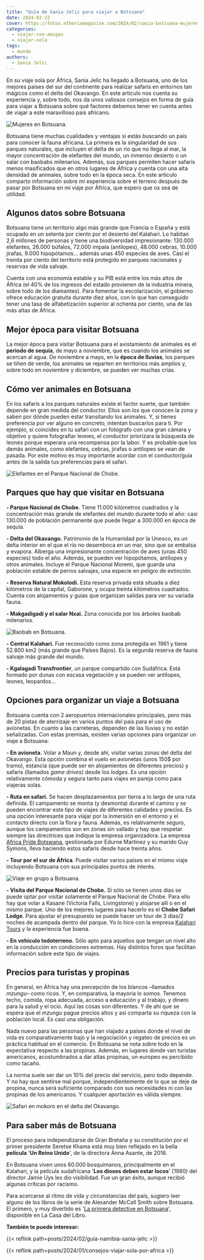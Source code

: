 ```yaml
---
title: "Guía de Sania Jelic para viajar a Botsuana"
date: 2024-02-22
cover: https://fotos.etheriamagazine.com/2024/02/sania-botsuana-mujeres.jpg
categories: 
  - viajar-con-amigas
  - viajar-sola
tags: 
  - mundo
authors: 
  - Sania Jelic
---
```


En su viaje sola por África, Sania Jelic ha llegado a Botsuana, uno de los mejores 
países del sur del continente para realizar safaris en entornos tan mágicos como el 
delta del Okavango. En este artículo nos cuenta su experiencia y, sobre todo, nos da 
unos valiosos consejos en forma de guía para viajar a Botsuana sobre qué factores 
debemos tener en cuenta antes de viajar a este maravilloso país africano. 

![Mujeres en Botsuana.](https://fotos.etheriamagazine.com/2024/02/sania-botsuana-mujeres.jpg "Mujeres en Botsuana. © Sania Jelic.")

Botsuana tiene muchas cualidades y ventajas si estás buscando un país para conocer la 
fauna africana. La primera es la singularidad de sus parques naturales, que incluyen el 
delta de un río que no llega al mar, la mayor concentración de elefantes del mundo, un 
inmenso desierto o un salar con baobabs milenarios. Además, sus parques permiten hacer 
safaris menos masificados que en otros lugares de África y cuenta con una alta densidad 
de animales, sobre todo en la época seca. En este artículo comparto información sobre mi 
experiencia sobre el terreno después de pasar por Botsuana en mi viaje por África, que 
espero que os sea de utilidad. 

## Algunos datos sobre Botsuana

Botsuana tiene un territorio algo más grande que Francia o España y está ocupado en un 
setenta por ciento por el desierto del Kalahari. Lo habitan 2,6 millones de personas y 
tiene una biodiversidad impresionante: 130.000 elefantes, 26.000 búfalos, 72.000 impala 
(antílopes), 48.000 cebras, 10.000 jirafas, 9.000 hipopótamos… además unas 450 especies 
de aves. Casi el treinta por ciento del territorio está protegido en parques nacionales 
y reservas de vida salvaje. 

Cuenta con una economía estable y su PIB está entre los más altos de África (el 40% de 
los ingresos del estado provienen de la industria minera, sobre todo de los diamantes). 
Para fomentar la escolarización, el gobierno ofrece educación gratuita durante diez 
años, con lo que han conseguido tener una tasa de alfabetización superior al ochenta por 
ciento, una de las más altas de África. 

## Mejor época para visitar Botsuana

La mejor época para visitar Botsuana para el avistamiento de animales es el **periodo de 
sequía**, de mayo a noviembre, que es cuando los animales se acercan al agua. De 
noviembre a mayo, en la **época de lluvias**, los parques se tiñen de verde, los 
animales se reparten en territorios más amplios y, sobre todo en noviembre y diciembre, 
se pueden ver muchas crías. 

## Cómo ver animales en Botsuana

En los safaris a los parques naturales existe el factor suerte, que también depende en 
gran medida del conductor. Ellos son los que conocen la zona y saben por dónde pueden 
estar transitando los animales. Y, si tienes preferencia por ver alguno en concreto, 
intentan buscarlos para ti. Por ejemplo, si coincides en tu safari con un fotógrafo con 
una gran cámara y objetivo y quiere fotografiar leones, el conductor priorizara la 
búsqueda de leones porque esperara una recompensa por la labor. Y es probable que los 
demás animales, como elefantes, cebras, jirafas o antílopes se vean de pasada. Por este 
motivo es muy importante acordar con el conductor/guía antes de la salida tus 
preferencias para el safari. 

![Elefantes en el Parque Nacional de Chobe.](https://fotos.etheriamagazine.com/2024/02/botsuana-sania-elefantes.jpg "Elefantes en el Parque Nacional de Chobe. © Sania Jelic.")

## Parques que hay que visitar en Botsuana

**- Parque Nacional de Chobe**. Tiene 11.000 kilómetros cuadrados y la concentración más 
grande de elefantes del mundo durante todo el año: casi 130.000 de población permanente 
que puede llegar a 300.000 en época de sequía. 

**- Delta del Okavango.** Patrimonio de la Humanidad por la Unesco, es un delta interior 
en el que el río no desemboca en un mar, sino que se embalsa y evapora. Alberga una 
impresionante concentración de aves (unas 450 especies) todo el año. Además, se pueden 
ver hipopótamos, antílopes y otros animales. Incluye el Parque Nacional Moremi, que 
guarda una población estable de perros salvajes, una especie en peligro de extinción. 

**- Reserva Natural Mokolodi.** Esta reserva privada está situada a diez kilómetros de 
la capital, Gaborone, y ocupa treinta kilómetros cuadrados. Cuenta con alojamientos y 
guías que organizan salidas para ver su variada fauna. 

**- Makgadigadi y el salar Nxai.** Zona conocida por los árboles baobab milenarios. 

![Baobab en Botsuana.](https://fotos.etheriamagazine.com/2024/02/sania-botsuana-baobab.jpg "Baobab en Botsuana. © Sania Jelic.")

**- Central Kalahari.** Fue reconocido como zona protegida en 1961 y tiene 52.800 km2 
(más grande que Países Bajos). Es la segunda reserva de fauna salvaje más grande del 
mundo. 

**- Kgalagadi Transfrontier**, un parque compartido con Sudáfrica. Está formado por 
dunas con escasa vegetación y se pueden ver antílopes, leones, leopardos… 

## Opciones para organizar un viaje a Botsuana

Botsuana cuenta con 2 aeropuertos internacionales principales, pero más de 20 pistas de 
aterrizaje en varios puntos del país para el uso de avionetas. En cuanto a las 
carreteras, dependen de las lluvias y no están señalizadas. Con estas premisas, existen 
varias opciones para organizar un viaje a Botsuana: 

**- En avioneta.** Volar a Maun y, desde ahí, visitar varias zonas del delta del 
Okavango. Esta opción combina el vuelo en avionetas (unos 150$ por tramo), estancia (que 
puede ser en alojamientos de diferentes precios) y safaris (llamados _game drives_) 
desde los _lodges_. Es una opción relativamente cómoda y segura tanto para viajes en 
pareja como para viajeras solas. 

**- Ruta en safari.** Se hacen desplazamientos por tierra a lo largo de una ruta 
definida. El campamento se monta (y desmonta) durante el camino y se pueden encontrar 
este tipo de viajes de diferentes calidades y precios. Es una opción interesante para 
viajar por la inmersión en el entorno y el contacto directo con la flora y fauna. 
Además, es relativamente seguro, aunque los campamentos son en zonas sin vallado y hay 
que respetar siempre las directrices que indique la empresa organizadora. La empresa 
[Africa Pride Botswana](https://africapridebotswana.com/), gestionada por Edurne 
Martinez y su marido Guy Symons, lleva haciendo estos safaris desde hace treinta años. 

**- Tour por el sur de África**. Puede visitar varios países en el mismo viaje 
incluyendo Botsuana con sus principales puntos de interés. 

![Viaje en grupo a Botsuana.](https://fotos.etheriamagazine.com/2024/02/botsuana-sania-viaje-grupo.jpg "Viaje en grupo a Botsuana. © Sania Jelic.")

**- Visita del Parque Nacional de Chobe.** Si sólo se tienen unos días se puede optar 
por visitar solamente el Parque Nacional de Chobe. Para ello hay que volar a Kasane 
(Victoria Falls, Livingstone) y alojarse allí o en el mismo parque. Uno de los mejores 
lugares para hacerlo es el **Chobe Safari Lodge**. Para ajustar el presupuesto se puede 
hacer un tour de 3 días/2 noches de acampada dentro del parque. Yo lo hice con la 
empresa [Kalahari Tours](https://kalaharichobe.com/) y la experiencia fue buena. 

**- En vehículo todoterreno.** Sólo apto para aquellos que tengan un nivel alto en la 
conducción en condiciones extremas. Hay distintos foros que facilitan información sobre 
este tipo de viajes. 

## Precios para turistas y propinas

En general, en África hay una percepción de los blancos –llamados _mzungu_– como ricos. 
Y, en comparativa, la mayoría lo somos. Tenemos techo, comida, ropa adecuada, acceso a 
educación y al trabajo, y dinero para la salud y el ocio. Aquí las cosas son diferentes. 
Y de ahí que se espera que el _mzungu_ pague precios altos y así comparta su riqueza con 
la población local. Es casi una obligación. 

Nada nuevo para las personas que han viajado a países donde el nivel de vida es 
comparativamente bajo y la negociación y regateo de precios es un práctica habitual en 
el comercio. En Botsuana se nota sobre todo en la expectativa respecto a las propinas. 
Además, en lugares donde van turistas americanos, acostumbrados a dar altas propinas, un 
europeo es percibido como tacaño. 

La norma suele ser dar un 10% del precio del servicio, pero todo depende. Y no hay que 
sentirse mal porque, independientemente de lo que se deje de propina, nunca será 
suficiente comparado con sus necesidades ni con las propinas de los americanos. Y 
cualquier aportación es válida siempre. 

![Safari en mokoro en el delta del Okavango.](https://fotos.etheriamagazine.com/2024/02/botsuana-sania-delta-okavango.jpg "Safari en mokoro en el delta del Okavango. © Sania Jelic.")

## Para saber más de Botsuana

El proceso para independizarse de Gran Bretaña y su constitución por el primer 
presidente Seretse Khama está muy bien reflejado en la bella **película** '**Un Reino 
Unido**', de la directora Anna Asante, de 2016. 

En Botsuana viven unos 60.000 bosquimanos, principalmente en el Kalahari, y la película 
sudafricana '**Los dioses deben estar locos**' (1980) del director Jamie Uys les dio 
visibilidad. Fue un gran éxito, aunque recibió algunas críticas por racismo. 

Para acercarse al ritmo de vida y circunstancias del país, sugiero leer alguno de los 
libros de la serie de Alexander McCall Smith sobre Botsuana. El primero, y muy divertido 
es '[La primera detective en 
Botsuana](https://www.casadellibro.com/libro-la-primera-detective-de-botsuana/9788496525191/1031827)', 
disponible en La Casa del Libro. 

**También te puede interesar:** 

{{< reflink path=posts/2024/02/guia-namibia-sania-jelic >}} 

{{< reflink path=posts/2024/01/consejos-viajar-sola-por-africa >}}
